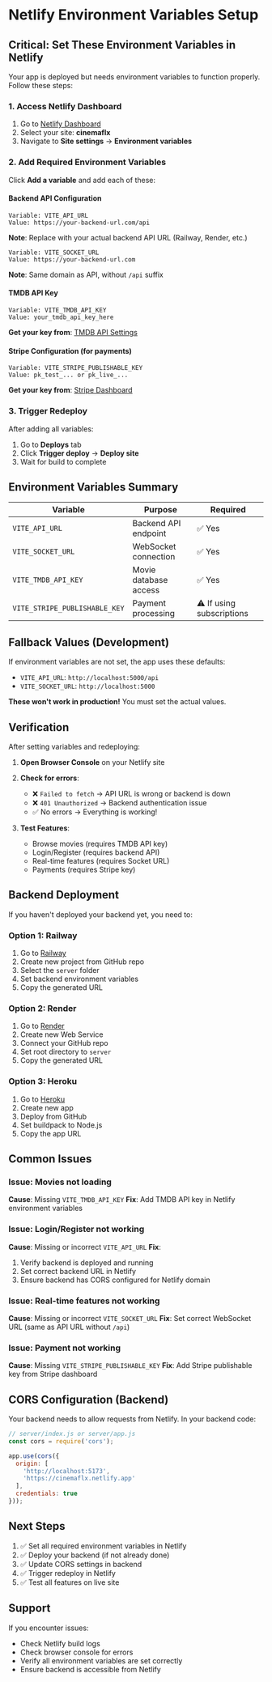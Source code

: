 # Netlify Environment Variables Setup

## Critical: Set These Environment Variables in Netlify

Your app is deployed but needs environment variables to function properly. Follow these steps:

### 1. Access Netlify Dashboard

1. Go to [Netlify Dashboard](https://app.netlify.com/)
2. Select your site: **cinemaflx**
3. Navigate to **Site settings** → **Environment variables**

### 2. Add Required Environment Variables

Click **Add a variable** and add each of these:

#### Backend API Configuration
```
Variable: VITE_API_URL
Value: https://your-backend-url.com/api
```
**Note**: Replace with your actual backend API URL (Railway, Render, etc.)

```
Variable: VITE_SOCKET_URL
Value: https://your-backend-url.com
```
**Note**: Same domain as API, without `/api` suffix

#### TMDB API Key
```
Variable: VITE_TMDB_API_KEY
Value: your_tmdb_api_key_here
```
**Get your key from**: [TMDB API Settings](https://www.themoviedb.org/settings/api)

#### Stripe Configuration (for payments)
```
Variable: VITE_STRIPE_PUBLISHABLE_KEY
Value: pk_test_... or pk_live_...
```
**Get your key from**: [Stripe Dashboard](https://dashboard.stripe.com/apikeys)

### 3. Trigger Redeploy

After adding all variables:
1. Go to **Deploys** tab
2. Click **Trigger deploy** → **Deploy site**
3. Wait for build to complete

## Environment Variables Summary

| Variable | Purpose | Required |
|----------|---------|----------|
| `VITE_API_URL` | Backend API endpoint | ✅ Yes |
| `VITE_SOCKET_URL` | WebSocket connection | ✅ Yes |
| `VITE_TMDB_API_KEY` | Movie database access | ✅ Yes |
| `VITE_STRIPE_PUBLISHABLE_KEY` | Payment processing | ⚠️ If using subscriptions |

## Fallback Values (Development)

If environment variables are not set, the app uses these defaults:
- `VITE_API_URL`: `http://localhost:5000/api`
- `VITE_SOCKET_URL`: `http://localhost:5000`

**These won't work in production!** You must set the actual values.

## Verification

After setting variables and redeploying:

1. **Open Browser Console** on your Netlify site
2. **Check for errors**:
   - ❌ `Failed to fetch` → API URL is wrong or backend is down
   - ❌ `401 Unauthorized` → Backend authentication issue
   - ✅ No errors → Everything is working!

3. **Test Features**:
   - Browse movies (requires TMDB API key)
   - Login/Register (requires backend API)
   - Real-time features (requires Socket URL)
   - Payments (requires Stripe key)

## Backend Deployment

If you haven't deployed your backend yet, you need to:

### Option 1: Railway
1. Go to [Railway](https://railway.app/)
2. Create new project from GitHub repo
3. Select the `server` folder
4. Set backend environment variables
5. Copy the generated URL

### Option 2: Render
1. Go to [Render](https://render.com/)
2. Create new Web Service
3. Connect your GitHub repo
4. Set root directory to `server`
5. Copy the generated URL

### Option 3: Heroku
1. Go to [Heroku](https://heroku.com/)
2. Create new app
3. Deploy from GitHub
4. Set buildpack to Node.js
5. Copy the app URL

## Common Issues

### Issue: Movies not loading
**Cause**: Missing `VITE_TMDB_API_KEY`
**Fix**: Add TMDB API key in Netlify environment variables

### Issue: Login/Register not working
**Cause**: Missing or incorrect `VITE_API_URL`
**Fix**: 
1. Verify backend is deployed and running
2. Set correct backend URL in Netlify
3. Ensure backend has CORS configured for Netlify domain

### Issue: Real-time features not working
**Cause**: Missing or incorrect `VITE_SOCKET_URL`
**Fix**: Set correct WebSocket URL (same as API URL without `/api`)

### Issue: Payment not working
**Cause**: Missing `VITE_STRIPE_PUBLISHABLE_KEY`
**Fix**: Add Stripe publishable key from Stripe dashboard

## CORS Configuration (Backend)

Your backend needs to allow requests from Netlify. In your backend code:

```javascript
// server/index.js or server/app.js
const cors = require('cors');

app.use(cors({
  origin: [
    'http://localhost:5173',
    'https://cinemaflx.netlify.app'
  ],
  credentials: true
}));
```

## Next Steps

1. ✅ Set all required environment variables in Netlify
2. ✅ Deploy your backend (if not already done)
3. ✅ Update CORS settings in backend
4. ✅ Trigger redeploy in Netlify
5. ✅ Test all features on live site

## Support

If you encounter issues:
- Check Netlify build logs
- Check browser console for errors
- Verify all environment variables are set correctly
- Ensure backend is accessible from Netlify
